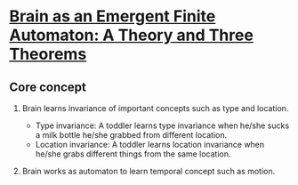 # [Brain as an Emergent Finite Automaton: A Theory and Three Theorems](https://file.scirp.org/pdf/IJIS_2015020215342466.pdf)

## Core concept

1. Brain learns invariance of important concepts such as type and location. 
   
   - Type invariance: A toddler learns type invariance when he/she sucks a milk bottle he/she grabbed from different location. 
   - Location invariance: A toddler learns location invariance when he/she grabs different things from the same location. 

2. Brain works as automaton to learn temporal concept such as motion.
